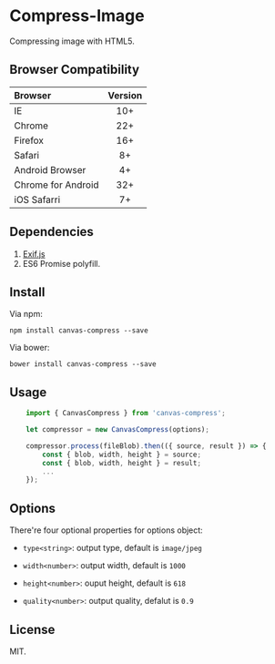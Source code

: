# Compress-Image

Compressing image with HTML5.

## Browser Compatibility

| Browser | Version |
| :------ | :-----: |
| IE      | 10+     |
| Chrome  | 22+     |
| Firefox | 16+     |
| Safari  | 8+      |
| Android Browser | 4+ |
| Chrome for Android | 32+ |
| iOS Safarri | 7+ |

## Dependencies

1. [Exif.js](https://github.com/exif-js/exif-js)
2. ES6 Promise polyfill.

## Install

Via npm:

```
npm install canvas-compress --save
```

Via bower:

```
bower install canvas-compress --save
```

## Usage

```javascript
    import { CanvasCompress } from 'canvas-compress';

    let compressor = new CanvasCompress(options);

    compressor.process(fileBlob).then(({ source, result }) => {
        const { blob, width, height } = source;
        const { blob, width, height } = result;
        ...
    });
```

## Options

There're four optional properties for options object:

- `type<string>`: output type, default is `image/jpeg`

- `width<number>`: output width, default is `1000`

- `height<number>`: ouput height, default is `618`

- `quality<number>`: output quality, defalut is `0.9`


## License

MIT.